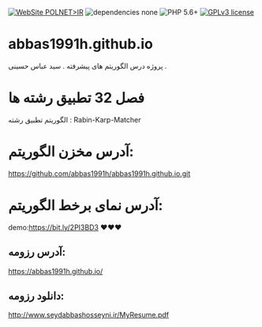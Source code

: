 [![WebSite POLNET>IR](https://img.shields.io/badge/WebSite-seydabbashosseyni.ir-black.svg)](http://www.seydabbashosseyni.ir/)
![dependencies none](https://img.shields.io/badge/Dependencies-none-brightgreen.svg)
![PHP 5.6+](https://img.shields.io/badge/PHP-5.6+-green.svg)
[![GPLv3 license](https://img.shields.io/badge/License-GPLv3-blue.svg)](https://github.com/khanzadimahdi/router/blob/master/LICENSE)
# abbas1991h.github.io
پروژه درس الگوریتم های پیشرفته . سید عباس حسینی .

# فصل 32 تطبیق رشته ها
الگوریتم تطبیق رشته :
Rabin-Karp-Matcher

# آدرس مخزن الگوریتم:
https://github.com/abbas1991h/abbas1991h.github.io.git

# آدرس نمای برخط الگوریتم:
demo:https://bit.ly/2PI3BD3 ❤️️❤️️❤️️

## آدرس رزومه:
https://abbas1991h.github.io/

## دانلود رزومه:
http://www.seydabbashosseyni.ir/MyResume.pdf
